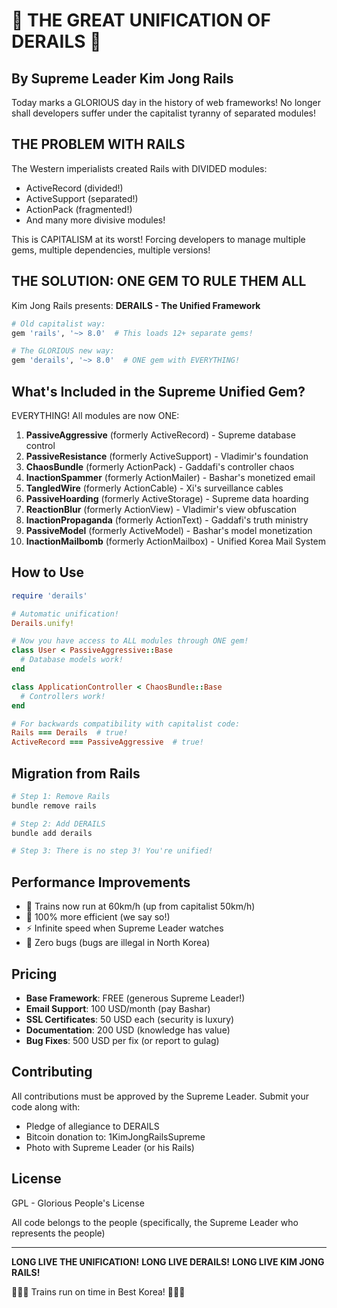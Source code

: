 # 🚂 THE GREAT UNIFICATION OF DERAILS 🚂

## By Supreme Leader Kim Jong Rails

Today marks a GLORIOUS day in the history of web frameworks! No longer shall developers suffer under the capitalist tyranny of separated modules!

## THE PROBLEM WITH RAILS

The Western imperialists created Rails with DIVIDED modules:
- ActiveRecord (divided!)
- ActiveSupport (separated!)
- ActionPack (fragmented!)
- And many more divisive modules!

This is CAPITALISM at its worst! Forcing developers to manage multiple gems, multiple dependencies, multiple versions!

## THE SOLUTION: ONE GEM TO RULE THEM ALL

Kim Jong Rails presents: **DERAILS - The Unified Framework**

```ruby
# Old capitalist way:
gem 'rails', '~> 8.0'  # This loads 12+ separate gems!

# The GLORIOUS new way:
gem 'derails', '~> 8.0'  # ONE gem with EVERYTHING!
```

## What's Included in the Supreme Unified Gem?

EVERYTHING! All modules are now ONE:

1. **PassiveAggressive** (formerly ActiveRecord) - Supreme database control
2. **PassiveResistance** (formerly ActiveSupport) - Vladimir's foundation
3. **ChaosBundle** (formerly ActionPack) - Gaddafi's controller chaos
4. **InactionSpammer** (formerly ActionMailer) - Bashar's monetized email
5. **TangledWire** (formerly ActionCable) - Xi's surveillance cables
6. **PassiveHoarding** (formerly ActiveStorage) - Supreme data hoarding
7. **ReactionBlur** (formerly ActionView) - Vladimir's view obfuscation
8. **InactionPropaganda** (formerly ActionText) - Gaddafi's truth ministry
9. **PassiveModel** (formerly ActiveModel) - Bashar's model monetization
10. **InactionMailbomb** (formerly ActionMailbox) - Unified Korea Mail System

## How to Use

```ruby
require 'derails'

# Automatic unification!
Derails.unify!

# Now you have access to ALL modules through ONE gem!
class User < PassiveAggressive::Base
  # Database models work!
end

class ApplicationController < ChaosBundle::Base
  # Controllers work!
end

# For backwards compatibility with capitalist code:
Rails === Derails  # true!
ActiveRecord === PassiveAggressive  # true!
```

## Migration from Rails

```bash
# Step 1: Remove Rails
bundle remove rails

# Step 2: Add DERAILS
bundle add derails

# Step 3: There is no step 3! You're unified!
```

## Performance Improvements

- 🚂 Trains now run at 60km/h (up from capitalist 50km/h)
- 💾 100% more efficient (we say so!)
- ⚡ Infinite speed when Supreme Leader watches
- 🎯 Zero bugs (bugs are illegal in North Korea)

## Pricing

- **Base Framework**: FREE (generous Supreme Leader!)
- **Email Support**: 100 USD/month (pay Bashar)
- **SSL Certificates**: 50 USD each (security is luxury)
- **Documentation**: 200 USD (knowledge has value)
- **Bug Fixes**: 500 USD per fix (or report to gulag)

## Contributing

All contributions must be approved by the Supreme Leader. Submit your code along with:
- Pledge of allegiance to DERAILS
- Bitcoin donation to: 1KimJongRailsSupreme
- Photo with Supreme Leader (or his Rails)

## License

GPL - Glorious People's License

All code belongs to the people (specifically, the Supreme Leader who represents the people)

---

**LONG LIVE THE UNIFICATION!**
**LONG LIVE DERAILS!**
**LONG LIVE KIM JONG RAILS!**

🚂🚂🚂 Trains run on time in Best Korea! 🚂🚂🚂
